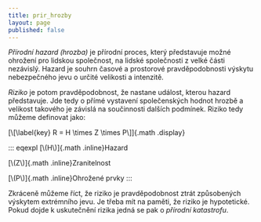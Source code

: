 ```yaml
---
title: prir_hrozby
layout: page
published: false
---
```



*Přírodní hazard (hrozba)* je přírodní proces, který představuje možné
ohrožení pro lidskou společnost, na lidské společnosti z velké části
nezávislý. Hazard je souhrn časové a prostorové pravděpodobnosti výskytu
nebezpečného jevu o určité velikosti a intenzitě.

*Riziko* je potom pravděpodobnost, že nastane událost, kterou hazard
představuje. Jde tedy o přímé vystavení společenských hodnot hrozbě a
velikost takového je závislá na součinnosti dalších podmínek. Riziko
tedy můžeme definovat jako:

[\\\[\\label{key} R = H \\times Z \\times P\\\]]{.math .display}

::: eqexpl
[\\(H\\)]{.math .inline}Hazard

[\\(Z\\)]{.math .inline}Zranitelnost

[\\(P\\)]{.math .inline}Ohrožené prvky
:::

Zkráceně můžeme říct, že riziko je pravděpodobnost ztrát způsobených
výskytem extrémního jevu. Je třeba mít na paměti, že riziko je
hypotetické. Pokud dojde k uskutečnění rizika jedná se pak o *přírodní
katastrofu*.
